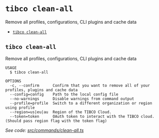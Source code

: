`tibco clean-all`
=================

Remove all profiles, configurations, CLI plugins and cache data

* [`tibco clean-all`](#tibco-clean-all)

## `tibco clean-all`

Remove all profiles, configurations, CLI plugins and cache data

```
USAGE
  $ tibco clean-all

OPTIONS
  -c, --confirm      Confirm that you want to remove all of your profiles, plugins and cache data
  --config=config    Path to the local config file
  --no-warnings      Disable warnings from command output
  --profile=profile  Switch to a different organization or region using profile
  --region=us|eu|au  Region of the TIBCO Cloud.
  --token=token      OAuth token to interact with the TIBCO cloud.(Should pass region flag with the token flag)
```

_See code: [src/commands/clean-all.ts](https://github.com/TIBCOSoftware/cic-cli-main/blob/v1.1.0/src/commands/clean-all.ts)_
